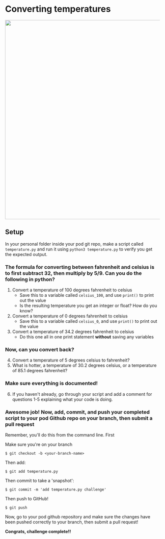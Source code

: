 # Converting temperatures

<img src="https://storage.googleapis.com/ltkcms.appspot.com/fs/yd/images/cover/thermometer-in-snow.base?v=1591222156" width="650">

## Setup
In your personal folder inside your pod git repo, make a script called `temperature.py` and run it using `python3 temperature.py` to verify you get the expected output.

### The formula for converting between fahrenheit and celsius is to first subtract 32, then multiply by 5/9. Can you do the following in python?

1. Convert a temperature of 100 degrees fahrenheit to celsius
    * Save this to a variable called `celsius_100`, and use `print()` to print out the value
    * Is the resulting temperature you get an integer or float? How do you know?
2. Convert a temperature of 0 degrees fahrenheit to celsius
    * Save this to a variable called `celsius_0`, and use `print()` to print out the value
3. Convert a temperature of 34.2 degrees fahrenheit to celsius
    * Do this one all in one print statement **without** saving any variables


### Now, can you convert back?

4. Convert a temperature of 5 degrees celsius to fahrenheit?
5. What is hotter, a temperature of 30.2 degrees celsius, or a temperature of 85.1 degrees fahrenheit?


### Make sure everything is documented!

6. If you haven't already, go through your script and add a comment for questions 1-5 explaining what your code is doing.

### Awesome job! Now, add, commit, and push your completed script to your pod Github repo on your branch, then submit a pull request

Remember, you'll do this from the command line. First

Make sure you're on your branch
```console
$ git checkout -b <your-branch-name>
```

Then add:
```console
$ git add temperature.py
```

Then commit to take a 'snapshot':
```console
$ git commit -m 'add temperature.py challenge'
```

Then push to GitHub!

```console
$ git push
```

Now, go to your pod github repository and make sure the changes have been pushed correctly to your branch, then submit a pull request!

**Congrats, challenge complete!!**
